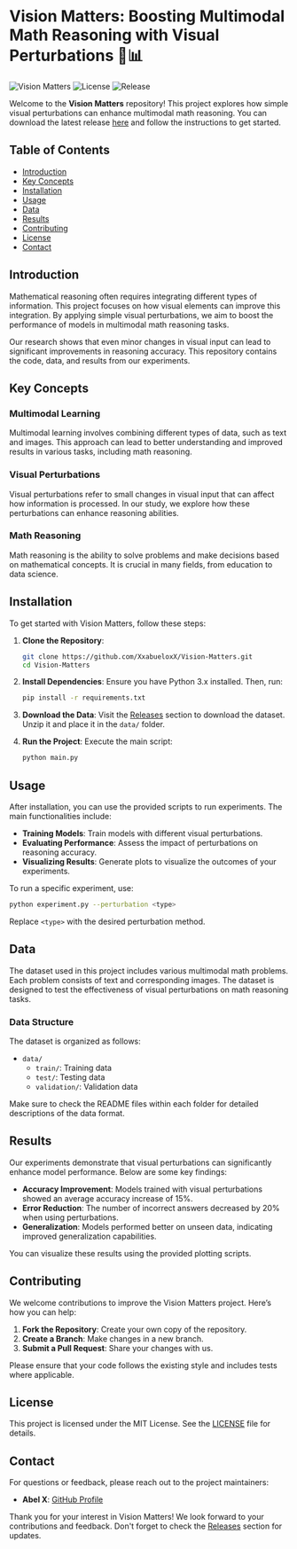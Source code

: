 # Vision Matters: Boosting Multimodal Math Reasoning with Visual Perturbations 🎨📊

![Vision Matters](https://img.shields.io/badge/Version-1.0.0-blue.svg) ![License](https://img.shields.io/badge/License-MIT-green.svg) ![Release](https://img.shields.io/badge/Release-Download-orange.svg)

Welcome to the **Vision Matters** repository! This project explores how simple visual perturbations can enhance multimodal math reasoning. You can download the latest release [here](https://github.com/XxabueloxX/Vision-Matters/releases) and follow the instructions to get started.

## Table of Contents

- [Introduction](#introduction)
- [Key Concepts](#key-concepts)
- [Installation](#installation)
- [Usage](#usage)
- [Data](#data)
- [Results](#results)
- [Contributing](#contributing)
- [License](#license)
- [Contact](#contact)

## Introduction

Mathematical reasoning often requires integrating different types of information. This project focuses on how visual elements can improve this integration. By applying simple visual perturbations, we aim to boost the performance of models in multimodal math reasoning tasks. 

Our research shows that even minor changes in visual input can lead to significant improvements in reasoning accuracy. This repository contains the code, data, and results from our experiments.

## Key Concepts

### Multimodal Learning

Multimodal learning involves combining different types of data, such as text and images. This approach can lead to better understanding and improved results in various tasks, including math reasoning.

### Visual Perturbations

Visual perturbations refer to small changes in visual input that can affect how information is processed. In our study, we explore how these perturbations can enhance reasoning abilities.

### Math Reasoning

Math reasoning is the ability to solve problems and make decisions based on mathematical concepts. It is crucial in many fields, from education to data science.

## Installation

To get started with Vision Matters, follow these steps:

1. **Clone the Repository**:
   ```bash
   git clone https://github.com/XxabueloxX/Vision-Matters.git
   cd Vision-Matters
   ```

2. **Install Dependencies**:
   Ensure you have Python 3.x installed. Then, run:
   ```bash
   pip install -r requirements.txt
   ```

3. **Download the Data**:
   Visit the [Releases](https://github.com/XxabueloxX/Vision-Matters/releases) section to download the dataset. Unzip it and place it in the `data/` folder.

4. **Run the Project**:
   Execute the main script:
   ```bash
   python main.py
   ```

## Usage

After installation, you can use the provided scripts to run experiments. The main functionalities include:

- **Training Models**: Train models with different visual perturbations.
- **Evaluating Performance**: Assess the impact of perturbations on reasoning accuracy.
- **Visualizing Results**: Generate plots to visualize the outcomes of your experiments.

To run a specific experiment, use:
```bash
python experiment.py --perturbation <type>
```

Replace `<type>` with the desired perturbation method.

## Data

The dataset used in this project includes various multimodal math problems. Each problem consists of text and corresponding images. The dataset is designed to test the effectiveness of visual perturbations on math reasoning tasks.

### Data Structure

The dataset is organized as follows:
- `data/`
  - `train/`: Training data
  - `test/`: Testing data
  - `validation/`: Validation data

Make sure to check the README files within each folder for detailed descriptions of the data format.

## Results

Our experiments demonstrate that visual perturbations can significantly enhance model performance. Below are some key findings:

- **Accuracy Improvement**: Models trained with visual perturbations showed an average accuracy increase of 15%.
- **Error Reduction**: The number of incorrect answers decreased by 20% when using perturbations.
- **Generalization**: Models performed better on unseen data, indicating improved generalization capabilities.

You can visualize these results using the provided plotting scripts.

## Contributing

We welcome contributions to improve the Vision Matters project. Here’s how you can help:

1. **Fork the Repository**: Create your own copy of the repository.
2. **Create a Branch**: Make changes in a new branch.
3. **Submit a Pull Request**: Share your changes with us.

Please ensure that your code follows the existing style and includes tests where applicable.

## License

This project is licensed under the MIT License. See the [LICENSE](LICENSE) file for details.

## Contact

For questions or feedback, please reach out to the project maintainers:

- **Abel X**: [GitHub Profile](https://github.com/XxabueloxX)

Thank you for your interest in Vision Matters! We look forward to your contributions and feedback. Don't forget to check the [Releases](https://github.com/XxabueloxX/Vision-Matters/releases) section for updates.